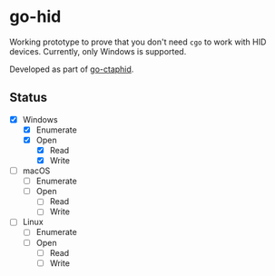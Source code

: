 # go-hid

Working prototype to prove that you don't need `cgo` to work with HID devices.
Currently, only Windows is supported.

Developed as part of [go-ctaphid](https://github.com/go-ctap/ctaphid).

## Status

- [x] Windows
  - [x] Enumerate
  - [x] Open
    - [x] Read
    - [x] Write
- [ ] macOS
  - [ ] Enumerate
  - [ ] Open
      - [ ] Read
      - [ ] Write
- [ ] Linux
  - [ ] Enumerate
  - [ ] Open
     - [ ] Read
     - [ ] Write
